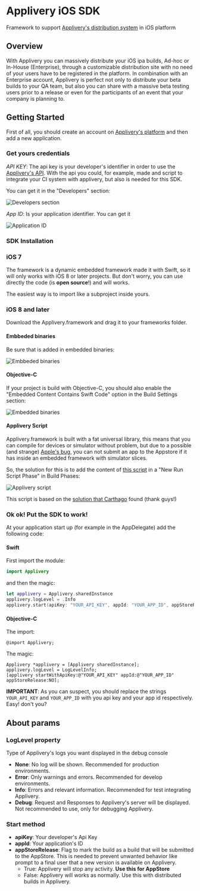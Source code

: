 # Applivery iOS SDK

Framework to support [Applivery's distribution system](http://www.applivery.com) in iOS platform

## Overview

With Applivery you can massively distribute your iOS ipa builds, Ad-hoc or In-House (Enterprise), through a customizable distribution site with no need of your users have to be registered in the platform. In combination with an Enterprise account, Applivery is perfect not only to distribute your beta builds to your QA team, but also you can share with a massive beta testing users prior to a release or even for the participants of an event that your company is planning to.


## Getting Started

First of all, you should create an account on [Applivery's platform](https://dashboard.applivery.com/invitation) and then add a new application.


### Get yours credentials

_API KEY_: The api key is your developer's identifier in order to use the [Applivery's API](http://www.applivery.com/developers/api/). With the api you could, for example, made and script to integrate your CI system with applivery, but also is needed for this SDK.

You can get it in the "Developers" section:

![Developers section](https://github.com/applivery/applivery-ios-sdk/blob/master/documentation/developers_section.png)

_App ID_: Is your application identifier. You can get it

![Application ID](https://github.com/applivery/applivery-ios-sdk/blob/master/documentation/application_id.png)

### SDK Installation

### iOS 7

The framework is a dynamic embedded framework made it with Swift, so it will only works with iOS 8 or later projects. But don't worry, you can use directly the code (is **open source**!) and will works. 

The easiest way is to import like a subproject inside yours.


### iOS 8 and later

Download the Applivery.framework and drag it to your frameworks folder.


#### Embbeded binaries

Be sure that is added in embedded binaries:

![Embbeded binaries](https://github.com/applivery/applivery-ios-sdk/blob/master/documentation/embbeded_binaries.png)


#### Objective-C

If your project is build with Objective-C, you should also enable the "Embedded Content Contains Swift Code" option in the Build Settings section:

![Embedded binaries](https://github.com/applivery/applivery-ios-sdk/blob/master/documentation/embedded_content.png)

#### Applivery Script

Applivery.framework is built with a fat universal library, this means that you can compile for devices or simulator without problem, but due to a possible (and strange) [Apple's bug](http://www.openradar.me/19209161), you can not submit an app to the Appstore if it has inside an embedded framework with simulator slices.

So, the solution for this is to add the content of [this script](https://github.com/applivery/applivery-ios-sdk/blob/master/script/applivery_script.sh) in a "New Run Script Phase" in Build Phases:

![Applivery script](https://github.com/applivery/applivery-ios-sdk/blob/master/documentation/applivery_script.png)

This script is based on the [solution that Carthago](https://github.com/Carthage/Carthage/issues/188) found (thank guys!)



### Ok ok! Put the SDK to work!

At your application start up (for example in the AppDelegate) add the following code:

#### Swift

First import the module:

``` swift
import Applivery
```

and then the magic:

``` swift
let applivery = Applivery.sharedInstance
applivery.logLevel = .Info
applivery.start(apiKey: "YOUR_API_KEY", appId: "YOUR_APP_ID", appStoreRelease: false)
```


#### Objective-C

The import:

```objc
@import Applivery;
```

The magic:

``` objc
Applivery *applivery = [Applivery sharedInstance];
applivery.logLevel = LogLevelInfo;
[applivery startWithApiKey:@"YOUR_API_KEY" appId:@"YOUR_APP_ID" appStoreRelease:NO];
```

**IMPORTANT**: As you can suspect, you should replace the strings `YOUR_API_KEY` and `YOUR_APP_ID` with you api key and your app id respectively. Easy! don't you?


## About params

### LogLevel property

Type of Applivery's logs you want displayed in the debug console
	
- **None**: No log will be shown. Recommended for production environments.
- **Error**: Only warnings and errors. Recommended for develop environments.
- **Info**: Errors and relevant information. Recommended for test integrating Applivery.
- **Debug**: Request and Responses to Applivery's server will be displayed. Not recommended to use, only for debugging Applivery.

### Start method

- **apiKey**: Your developer's Api Key
- **appId**: Your application's ID
- **appStoreRelease**: Flag to mark the build as a build that will be submitted to the AppStore. This is needed to prevent unwanted behavior like prompt to a final user that a new version is available on Applivery.
	* True: Applivery will stop any activity. **Use this for AppStore**
	* False: Applivery will works as normally. Use this with distributed builds in Applivery.

